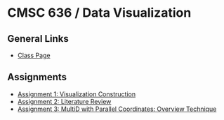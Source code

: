 # CMSC 636 / Data Visualization

## General Links

  - [Class Page](https://sites.google.com/a/umbc.edu/datavisualization/)

## Assignments

  - [Assignment 1: Visualization Construction](https://github.com/esturcke/cmsc-636-data-vis/tree/master/assignment-1)
  - [Assignment 2: Literature Review](https://github.com/esturcke/cmsc-636-data-vis/tree/master/assignment-2)
  - [Assignment 3: MultiD with Parallel Coordinates: Overview Technique](https://github.com/esturcke/cmsc-636-data-vis/tree/master/assignment-3)
